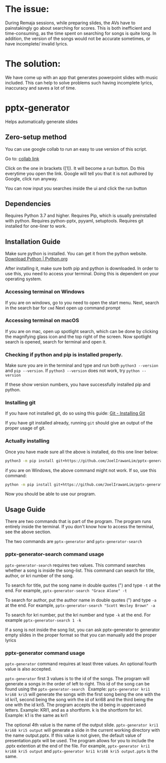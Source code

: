 # The issue:
During Remaja sessions, while preparing slides, the AVs have to painstakingly go about searching for scores. This is both inefficient and time-consuming, as the time spent on searching for songs is quite long. In addition, the version of the songs would not be accurate sometimes, or have incomplete/ invalid lyrics. 
# The solution:
We have come up with an app that generates powerpoint slides with music included. This can help to solve problems such having incomplete lyrics, inaccuracy and saves a lot of time. 
# pptx-generator
Helps automatically generate slides
## Zero-setup method
You can use google collab to run an easy to use version of this script. 

Go to: [collab link](https://colab.research.google.com/drive/1lYKa7aeWkkQcBxrcUAk-ytR3sFIZ-Xew?usp=sharing)

Click on the one in brackets ([1]). It will become a run button. Do this everytime you open the link. 
Google will tell you that it is not authored by Google, click run anyway. 

You can now input you searches inside the ui and click the run button

## Dependencies
Requires Python 3.7 and higher.
Requires Pip, which is usually preinstalled with python.
Requires python-pptx, pyyaml, setuptools.
Requires git installed for one-liner to work. 

## Installation Guide
Make sure python is installed. You can get it from the python website. [Download Python | Python.org](https://www.python.org/downloads/)

After installing it, make sure both pip and python is downloaded. 
In order to use this, you need to access your terminal. 
Doing this is dependent on your operating system. 
### Accessing terminal on Windows
If you are on windows, go to you need to open the start menu. 
Next, search in the search bar for `cmd`
Next open up command prompt
### Accessing terminal on macOS
If you are on mac, open up spotlight search, which can be done by clicking the magnifying glass icon and the top right of the screen. 
Now spotlight search is opened, search for terminal and open it. 
### Checking if python and pip is installed properly. 
Make sure you are in the terminal and type and run both `python3 --version` and `pip --version`. If `python3 --version` does not work, try `python --version`

If these show version numbers, you have successfully installed pip and python. 

### Installing git
If you have not installed git, do so using this guide: [Git - Installing Git](https://git-scm.com/book/en/v2/Getting-Started-Installing-Git)

If you have git installed already, running `git` should give an output of the proper usage of git. 

### Actually installing
Once you have made sure all the above is installed, do this one liner below:
```bash 
python3 -m pip install git+https://github.com/JoelIrawanLim/pptx-generator.git
```
if you are on Windows, the above command might not work. If so, use this command:
```bash
python -m pip install git+https://github.com/JoelIrawanLim/pptx-generator.git
```
 
Now you should be able to use our program.

## Usage Guide
There are two commands that is part of the program.
The program runs entirely inside the terminal. If you don't know how to access the terminal, see the above section. 

The two commands are `pptx-generator` and `pptx-generator-search`
### pptx-generator-search command usage
`pptx-generator-search` requires two values. This command searches whether a song is inside the song-list. This command can search for title, author, or kri number of the song. 

To search for title, put the song name in double quotes (") and type `-t` at the end. For example, `pptx-generator-search "Grace Alone" -t`

To search for author, put the author name in double quotes (") and type `-a` at the end. For example, `pptx-generator-search "Scott Wesley Brown" -a`

To search for kri number, put the kri number and type `-k` at the end. For example `pptx-generator-search 1 -k`

If a song is not inside the song list, you can ask pptx-generator to generator empty slides in the proper format so that you can manually add the proper lyrics

### pptx-generator command usage
`pptx-generator` command requires at least three values. An optional fourth value is also accepted. 

`pptx-generator` first 3 values is to the id of the songs. The program will generate a songs in the order of left to right. This id of the song can be found using the `pptx-generator-search ` 
Example: `pptx-generator kri1 kri68 kri5` will generate the songs with the first song being the one with the id kri1, second being the song wirh the id of kri68 and the third being the one with the id kri5. 
The program accepts the id being in uppercased letters. Example: KRI1, and as a shortform. k is the shortform for kri. Example: k1 is the same as kri1

The optional 4th value is the name of the output slide. `pptx-generator kri1 kri68 kri5 output` will generate a slide in the current working directory with the name output.pptx. If this value is not given, the default value of presentation.pptx will be used. The program allows for you to include the .pptx extention at the end of the file. For example, `pptx-generator kri1 kri68 kri5 output` and `pptx-generator kri1 kri68 kri5 output.pptx` is the same. 
